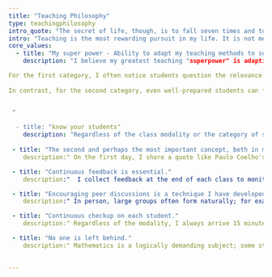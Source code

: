```yaml
---
title: "Teaching Philosophy"
type: teachingphilosophy
intro_quote: "The secret of life, though, is to fall seven times and to get up eight times! - Paulo Coelho"
intro: "Teaching is the most rewarding pursuit in my life. It is not merely a career to me but a source of deep, personal fulfilment and healing. My passion for teaching began at the age of ten when I started teaching my younger brother. Ever since, becoming a mathematics teacher has always been my dream. As someone who struggled and grew through my own learning experiences, I know how impactful it is to create a space where students can feel safe, supported, and heard even when they make mistakes. In mathematics, errors are not just inevitable, but also a crucial step in the learning process. In my classroom, I aim to build a supportive, low-pressure environment where students can stumble, reflect, and improve. Just as important, I aim to cultivate a sense of belonging for all the students, whether or not they choose to continue in Mathematics. Some aspects of my teaching philosophy, as described below, are designed to help the growth of not only my students, but also myself as a teacher, and move forward together as a learning community."
core_values:
  - title: "My super power - Ability to adapt my teaching methods to suit the needs of different students."
    description: "I believe my greatest teaching "superpower" is adapting my methods to meet each student's needs. Working with my brother, who struggled with math anxiety taught me the importance of tailoring my approach to individual abilities and learning styles. This experience has shaped me and enabled me to effectively engage with a broad spectrum of learners. I adapt my teaching to two broad categories: courses for students with little prior math experience and those for students with strong foundations. These are not rigid divisions but ends of a spectrum. Each class falls somewhere in between, and I adjust my methods to fit the group’s specific dynamics. 

For the first category, I often notice students question the relevance of mathematics to the real world. Thus, I prioritize revising the course content and assignments to reflect real-world applicability. For instance, in Quantitative Literacy, I created a probability-focused assignment using U.S. wage data and a project analyzing rental prices across East Lansing, allowing students to compare options. These adjustments deepen understanding and demonstrate how mathematical thinking supports real-world problem solving. My goal for these students is to build confidence, reduce anxiety, and foster a genuine appreciation for the usefulness of math in everyday contexts.   
 
In contrast, for the second category, even well-prepared students can fall into memorization due to the complexity and volume of material. To counter this, I emphasize conceptual rigor and reflective thinking over memorizing isolated facts. For example, instead of memorizing derivatives, I show how to derive ln(x) from e^x, reinforcing understanding and reducing cognitive load. In transition-to-proofs courses, I have students recreate a “peanut butter and jam sandwich” instruction manual, writing every step in detail, and showing them the famous TikTok video showing how missing steps can cause failure. This exercise illustrates the importance of precise, logical flow in proofs and encourages careful reasoning. These approaches foster critical thinking and conceptual connections rather than mechanical procedures. 


 "
    
  - title: "know your students"
    description: "Regardless of the class modality or the category of students, I begin each course by sending out a brief pre-survey to understand students' background. One important question I always include is: "What are your best and worst experiences with mathematics?" which often provides valuable insight into how students relate to the subject, allowing me to approach the class with a more informed and empathetic mindset. On the first day of class, I begin by giving a brief presentation about myself, emphasizing that I am someone just like them, with passions outside mathematics, such as oil painting, Zumba, etc. Following this, I facilitate a brief icebreaker. This first-day approach has always helped me to be extra comfortable with my students and builds a collaborative, open environment and helps me understand preferences, such as note-taking habits or working through problems in detail, allowing me to design a balanced structure. For example, some students prefer not to take notes during the class, while some benefit from working through each problem in detail. By understanding these preferences ahead of time, I can design a balanced structure. Often, I address problems thoroughly during class and then upload supplemental PDF notes on D2L for further review and support.  "
    
 - title: "The second and perhaps the most important concept, both in mathematics and in life, is embracing failure."
    description:" On the first day, I share a quote like Paulo Coelho's, "The secret of life, though, is to fall seven times and to get up eight times," to emphasize that learning is about engaging with the process, making mistakes, and growing. To reinforce this, I allow students to redo quizzes and homework by providing them the opportunity to explain their mistakes and present correct work, and earn partial credit. This practice supports both foundational understanding and deeper engagement with complex material. I also model this philosophy by openly acknowledging the mistakes I made, both as a student and during class. For example, mixing up necessary and sufficient conditions, and using phrases like “I am an animal” and “I am a cat” to understand logical implications. I intentionally pause mid-computation to ask students for help completing steps, promoting discussion regardless of correctness. Ultimately, I show that mathematics, like painting or music, requires consistent practice and learning through trial and error.  "

 - title: "Continuous feedback is essential."
    description:"  I collect feedback at the end of each class to monitor and adapt my instruction in real time. On most days, I use a simple "minute paper" consisting of two or three brief questions, such as: What did you learn today? What topic needs further clarification? What would you like to see done differently in the next class?  On the last day of each week, I ask a more comprehensive reflection question summarizing the key concepts learned. I also adjust prompts based on homework and quiz performance, incorporating targeted questions when I notice recurring mistakes. This allows students to reflect on their learning while giving me insight into their understanding. Reading responses helps me identify learning patterns and refine my teaching. I use the same approach in online courses, adapting the format to maintain engagement and continuity across modalities."

 - title: "Encouraging peer discussions is a technique I have developed gradually, using different strategies depending on the course modality. "
    description:" In person, large groups often form naturally; for example, in one calculus class, a group of eight regularly clustered together. I observed that learning in such large groups is less effective than in smaller groups of two or three. To promote balanced and productive groups, I use a simple strategy on the first day: I give each student a sheet in one of four colors and ask them to form groups of 3–4 so that each group includes members with different colors. This ensures diversity within groups while still allowing flexibility to adjust based on dynamics and student needs. When I do not use this method and notice a student struggling, I initiate a math problem discussion to help them integrate smoothly.  Online, I have more control over group formation through breakout rooms. By the end of the first or second session, I typically have a strong sense of students' strengths and dynamics, which enables me to create a well-balanced group. I intentionally include at least one student in each group who is comfortable taking the initiative. To keep discussions engaging, I encourage students to keep their cameras and microphones on and make use of Microsoft Whiteboard, with a dedicated board for each group to collaborate and share their work in real time."

 - title: "Continuous checkup on each student."
    description:" Regardless of the modality, I always arrive 15 minutes early to the class and stay until every student has left. This practice creates a low-pressure space and more opportunities for students, especially those who are shy or hesitant to reach out to me with questions and concerns. I continually monitor each student's progress, including any unusual behavior such as missing classes, falling behind, or failing to submit work. One time, in calculus III, I had a high-performing student submitting incomplete quiz work. After contacting the student, I learned that she is a single parent juggling multiple responsibilities. This experience reminded me of the importance of flexibility. In such situations, I prepare alternative make-up exams or supplemental projects so students still have a fair opportunity to succeed."

 - title: "No one is left behind."
    description:" Mathematics is a logically demanding subject; some students want to pursue it out of passion, while some take it only because they have to. In a classroom with such a variety, my end goal is to support both groups. I always help the hesitant to see the relevance and beauty of math, and challenge the advanced to push their boundaries even further. At the end, both categories are pushing their boundaries, though they may be doing so at different levels and in various ways."

   
---
```


